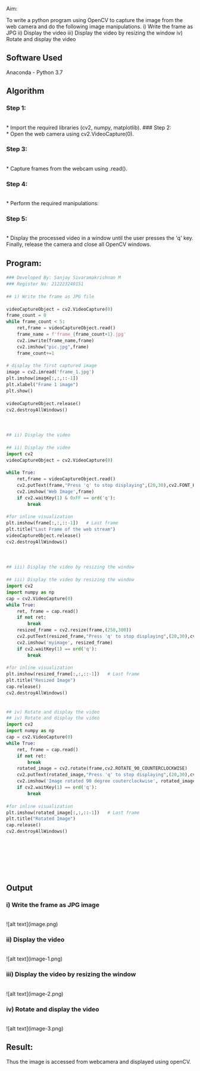 
Aim:
 
To write a python program using OpenCV to capture the image from the web camera and do the following image manipulations.
i) Write the frame as JPG 
ii) Display the video 
iii) Display the video by resizing the window
iv) Rotate and display the video

## Software Used
Anaconda - Python 3.7
## Algorithm
### Step 1:
<br>
 * Import the required libraries (cv2, numpy, matplotlib).
### Step 2:
<br>
* Open the web camera using cv2.VideoCapture(0).

### Step 3:
<br>
* Capture frames from the webcam using .read().

### Step 4:
<br>
* Perform the required manipulations:

### Step 5:
<br>
* Display the processed video in a window until the user presses the 'q' key. Finally, release the camera and close all OpenCV windows.

## Program:

``` Python
### Developed By: Sanjay Sivaramakrishnan M
### Register No: 212223240151

## i) Write the frame as JPG file

videoCaptureObject = cv2.VideoCapture(0)
frame_count = 0
while frame_count < 5:
    ret,frame = videoCaptureObject.read()
    frame_name = f'frame_{frame_count+1}.jpg'
    cv2.imwrite(frame_name,frame)
    cv2.imshow("pic.jpg",frame)
    frame_count+=1

# display the first captured image
image = cv2.imread('frame_1.jpg')
plt.imshow(image[:,:,::-1])
plt.xlabel("Frame 1 image")
plt.show()

videoCaptureObject.release()
cv2.destroyAllWindows()



## ii) Display the video

## ii) Display the video
import cv2
videoCaptureObject = cv2.VideoCapture(0)

while True:
    ret,frame = videoCaptureObject.read()
    cv2.putText(frame,"Press 'q' to stop displaying",(20,30),cv2.FONT_HERSHEY_SIMPLEX,0.7,(255,200,100),2)
    cv2.imshow('Web Image',frame)
    if cv2.waitKey(1) & 0xFF == ord('q'):
        break

#for inline visualization
plt.imshow(frame[:,:,::-1])   # Last frame
plt.title("Last Frame of the web stream")    
videoCaptureObject.release()
cv2.destroyAllWindows()



## iii) Display the video by resizing the window

## iii) Display the video by resizing the window
import cv2
import numpy as np
cap = cv2.VideoCapture(0)
while True:
    ret, frame = cap.read()
    if not ret:
        break
    resized_frame = cv2.resize(frame,(250,300))
    cv2.putText(resized_frame,"Press 'q' to stop displaying",(20,30),cv2.FONT_HERSHEY_SIMPLEX,0.5,(255,200,100),2)
    cv2.imshow('myimage', resized_frame)
    if cv2.waitKey(1) == ord('q'):
        break

#for inline visualization
plt.imshow(resized_frame[:,:,::-1])   # Last frame
plt.title("Resized Image")
cap.release()
cv2.destroyAllWindows()


## iv) Rotate and display the video
## iv) Rotate and display the video
import cv2
import numpy as np
cap = cv2.VideoCapture(0)
while True:
    ret, frame = cap.read()
    if not ret:
        break
    rotated_image = cv2.rotate(frame,cv2.ROTATE_90_COUNTERCLOCKWISE)
    cv2.putText(rotated_image,"Press 'q' to stop displaying",(20,30),cv2.FONT_HERSHEY_SIMPLEX,0.7,(255,200,100),2)
    cv2.imshow('Image rotated 90 degree couterclockwise', rotated_image)
    if cv2.waitKey(1) == ord('q'):
        break

#for inline visualization
plt.imshow(rotated_image[:,:,::-1])   # Last frame
plt.title("Rotated Image")    
cap.release()
cv2.destroyAllWindows()








```
## Output

### i) Write the frame as JPG image
</br>
![alt text](image.png)
</br>


### ii) Display the video
</br>
![alt text](image-1.png)
</br>


### iii) Display the video by resizing the window
</br>
![alt text](image-2.png)
</br>



### iv) Rotate and display the video
</br>
![alt text](image-3.png)
</br>


## Result:
Thus the image is accessed from webcamera and displayed using openCV.
